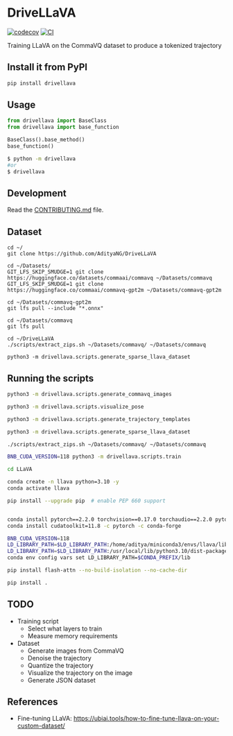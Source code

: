 # DriveLLaVA

[![codecov](https://codecov.io/gh/AdityaNG/DriveLLaVA/branch/main/graph/badge.svg?token=DriveLLaVA_token_here)](https://codecov.io/gh/AdityaNG/DriveLLaVA)
[![CI](https://github.com/AdityaNG/DriveLLaVA/actions/workflows/main.yml/badge.svg)](https://github.com/AdityaNG/DriveLLaVA/actions/workflows/main.yml)

Training LLaVA on the CommaVQ dataset to produce a tokenized trajectory

## Install it from PyPI

```bash
pip install drivellava
```

## Usage

```py
from drivellava import BaseClass
from drivellava import base_function

BaseClass().base_method()
base_function()
```

```bash
$ python -m drivellava
#or
$ drivellava
```

## Development

Read the [CONTRIBUTING.md](CONTRIBUTING.md) file.

## Dataset

```
cd ~/
git clone https://github.com/AdityaNG/DriveLLaVA

cd ~/Datasets/
GIT_LFS_SKIP_SMUDGE=1 git clone https://huggingface.co/datasets/commaai/commavq ~/Datasets/commavq
GIT_LFS_SKIP_SMUDGE=1 git clone https://huggingface.co/commaai/commavq-gpt2m ~/Datasets/commavq-gpt2m

cd ~/Datasets/commavq-gpt2m
git lfs pull --include "*.onnx"

cd ~/Datasets/commavq
git lfs pull

cd ~/DriveLLaVA
./scripts/extract_zips.sh ~/Datasets/commavq/ ~/Datasets/commavq

python3 -m drivellava.scripts.generate_sparse_llava_dataset
```

## Running the scripts

```bash
python3 -m drivellava.scripts.generate_commavq_images
```

```bash
python3 -m drivellava.scripts.visualize_pose
```

```bash
python3 -m drivellava.scripts.generate_trajectory_templates
```

```bash
python3 -m drivellava.scripts.generate_sparse_llava_dataset
```

```bash
./scripts/extract_zips.sh ~/Datasets/commavq/ ~/Datasets/commavq
```

```bash
BNB_CUDA_VERSION=118 python3 -m drivellava.scripts.train
```

```bash
cd LLaVA

conda create -n llava python=3.10 -y
conda activate llava

pip install --upgrade pip  # enable PEP 660 support


conda install pytorch==2.2.0 torchvision==0.17.0 torchaudio==2.2.0 pytorch-cuda=11.8 -c pytorch -c nvidia
conda install cudatoolkit=11.8 -c pytorch -c conda-forge

BNB_CUDA_VERSION=118
LD_LIBRARY_PATH=$LD_LIBRARY_PATH:/home/aditya/miniconda3/envs/llava/lib
LD_LIBRARY_PATH=$LD_LIBRARY_PATH:/usr/local/lib/python3.10/dist-packages/nvidia/cuda_runtime/lib
conda env config vars set LD_LIBRARY_PATH=$CONDA_PREFIX/lib

pip install flash-attn --no-build-isolation --no-cache-dir

pip install .

```

## TODO

- Training script
  - Select what layers to train
  - Measure memory requirements
- Dataset
  - Generate images from CommaVQ
  - Denoise the trajectory
  - Quantize the trajectory
  - Visualize the trajectory on the image
  - Generate JSON dataset

## References

- Fine-tuning LLaVA: https://ubiai.tools/how-to-fine-tune-llava-on-your-custom-dataset/